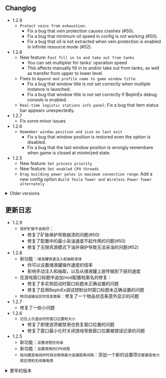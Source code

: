 ## Changlog

* 1.2.9
  + `Protect veins from exhaustion`:
    - Fix a bug that vein protection causes crashes (#50).
    - Fix a bug that minimum oil speed in config is not working (#50).
    - Fix a bug that oil is not extracted when vein protection is enabled in infinite resource mode (#52).
* 1.2.8
  + New feature: `Fast fill in to and take out from tanks`
    - You can set multiplier for tanks' operation speed
    - This affects manually fill in to and/or take out from tanks, as well as transfer from upper to lower level.
  + Fixes to `Append mod profile name to game window title`:
    - Fix a bug that window title is not set correctly when multiple instance is launched.
    - Fix a bug that window title is not set correctly if BepInEx debug console is enabled.
  + `Real-time logistic stations info panel`: Fix a bug that item status bar appears unexpectedly.
* 1.2.7
  + Fix some minor issues
* 1.2.6
  + `Remember window position and size on last exit`
    - Fix a bug that window position is restored even the option is disabled.
    - Fix a bug that the last window position is wrongly remembere when game is closed at minimized state.
* 1.2.5
  + New feature: `Set process priority`
  + New feature: `Set enabled CPU threads`
  + `Drag building power poles in maximum connection range`: Add a new config option `Build Tesla Tower and Wireless Power Tower alternately`

<details>
<summary>Older versions</summary>

* 1.2.4
  + `Sunlight at night`:
    - Fix flickering issue while mecha is sailing.
    - Can configure the light angles now.
  + `Scale up mouse cursor`: Fix known issues.
  + `Buy out techs with their prerequisites`: Fix a bug that warning popup from invalid data.
  + Does not patch `BulletTime`'s speed control now, as `BulletTime` has been updated to support configurable maximum speed.
  + Some minor fixes and tweaks.
* 1.2.3
  + `Real-time logistic stations info panel`: Fix bar length not match with item amount when item amount is more than capacity.
  + `Sunlight at night`: Fix not working.
* 1.2.2
  + `Real-time logistic stations info panel`: Fix text color mismatch sometimes
  + `Logical Frame Rate`: Set default shortcut key to `Ctrl`+`-/+` to avoid conflict with other shortcut keys
* 1.2.1
  + `Off-grid building and stepped rotation`:
    - Fix off-grid building's default shortcut key for belts
    - Fix coordinate display issue
* 1.2.0
  + New feature: `Logical Frame Rate`
    - This will change game running speed, down to 0.1x slower and up to 10x faster.
    - A pair of shortcut keys (`-` and `+`) to change the logical frame rate by -0.5x and +0.5x.
    - Note:
      - High logical frame rate is not guaranteed to be stable, especially when factories are under heavy load.
      - This will not affect some game animations.
      - When set game speed in mod `Auxilaryfunction`, this feature will be disabled.
      - When mod `BulletTime` is installed, this feature will be hidden, but patch `BulletTime`'s speed control, to make its maximum speed 10x.
  + `Off-grid building and stepped rotation`: Due to conflict with shortcut key in new game update, the shortcut key for belts is changed to `Ctrl` by default, and can be set in system options now.
  + `Real-time logistic stations info panel`: Fix a crash issue.
  + `Dyson Sphere "Auto Fast Build"`: Fix possible wrong production records.
  + Codes refactored, for better maintainability.
* 1.1.6
  + New feature: `Scale up mouse cursor`
    - Note: This will enable software cursor mode, which may cause mouse movement lag on heavy load.
  + New feature: `Real-time logistic stations info panel`
    - Note: This function will be hidden if you enabled `Show station info` in mod `Auxilaryfunction`. 
  + Fix an issue that `Dyson Sphere "Auto Fast Build"` does not generate production records for solar sails.
  + Remove use of AssetBundle, move all icons into `Assembly Resources`, for better flexibility.
* 1.1.5
  + New feature: `Logistics Control Panel Improvement`
    - Auto apply filter with item under mouse cursor while opening the panel
    - Quick-set item filter while right-clicking item icons in storage list on the panel
  + New feature: `Dyson Sphere "Auto Fast Build" speed multiplier`
    - Note: this only applies to `Dyson Sphere "Auto Fast Build"` in sandbox mode
  + New feature: `Mod manager profile based save folder`
    - Save files are stored in `Save\&lt;ProfileName&gt;` folder.
    - Will use original save location if matching default profile name.
  + `Quick build and dismantle stacking labs`: works for storages and tanks now
  + `Enable game window resize`: Keep window resizable on applying game options.
  + `Remember window position and size on last exit`: Do not resize window on applying game options if resolution related config entries are not changed.
  + Auto resize panel to fit content, for better support of multilanguages and mods dependent on UX Assist config panel functions.
* 1.1.4
  + Fix `Remove some build conditions`
* 1.1.3
  + UI texts are updated following game settings now
  + Fix hover area for checkboxes in config panel
  + Fix an issue which makes `Convert Peace-Mode saves to Combat-Mode on loading` not working
* 1.1.2
  + `Belt signals for buy out dark fog items automatically`: Always add belt signals to the panel to fix missing belt icons when disabled.
* 1.1.1
  + Fix assetbundle loading issue
* 1.1.0
  + `Stop ejectors when available nodes are all filled up`: Show `No node to fill` on ejector panel when all dyson sphere nodes are filled up.
  + Append mod profile name to game window title, if using mod managers (`Thunderstore Mod Manager` or `r2modman`).
  + New features:
    - `Buy out techs with their prerequisites`: This enables batch buying out techs with their prerequisites. Buy-out button is shown for all locked techs/upgrads.
    - `Belt signals for buy out dark fog items automatically`, while enabled:
      - 6 belt signals are added to the signal panel, which can be used to buy out dark fog items automatically.
      - Generated items are stacked in 4 items.
      - Exchange ratio is following the original game design, aka:
        - 1 Metaverse = 20 Dark Fog Matrices
        - 1 Metaverse = 60 Engery Shards
        - 1 Metaverse = 30 Silicon-based Neurons
        - 1 Metaverse = 30 Negentropy Singularities
        - 1 Metaverse = 30 Matter Recombinators
        - 1 Metaverse = 10 Core Elements
* 1.0.26
  + New features:
    - Restore upgrades of `Sorter Cargo Stacking` on panel
    - Set `Sorter Cargo Stacking` to unresearched state
  + Changes to `Protect veins from exhaustion` configuration:
    - The vein amount is protected at 1000 by default now
    - The maximum vein amount is changed to 10000, and the maximum oil speed is changed to 10.0/s
* 1.0.25
  + Fix an issue that building entites can not be clicked through when `Do not render factory entities (except belts and sorters)` is enabled
* 1.0.24
  + Changes to `Do not render factory entities (except belts and sorters)`
    - Add shortcut key in config panel to toggle this function
    - Can click on both belts and sorters now
  + New feature: `Drag building power poles in maximum connection range`
  + New feature: `Allow overflow for Logistic Stations and Advanced Mining Machines`
    - Allow overflow when trying to insert in-hand items
    - Allow `Enhanced control for logistic storage limits` to exceed tech capacity limits
    - Remove logistic strorage limit check on loading game
* 1.0.23
  + New features:
    - `Do not render factory entities (except belts and sorters)`
      - This also makes players click though factory entities but belts
    - `Open Dark Fog Communicator` anywhere
  + Belts can be built off-grid now, by pressing the shortcut key for `Switch Splitter model`(`Tab` by default)
  + Add a suboption `Auto boost` to `Auto-cruise`
  + `Auto-cruise` does warp when core energy at least 80% now
* 1.0.22
  + Fix a crash issue caused by `Quick build and dismantle stacking labs`
* 1.0.21
  + Fix a bug that stepped rotation is not working in `Off-grid building and stepped rotation`, which is caused by latest game update
  + Fix some issues in `Auto nativation` and `Auto-cruise`, now only boosts when core energy at least 10% and warps when core energy at least 50%
* 1.0.20
  + Fix an infinite-loop issue when `Quick build and dismantle stacking labs` and `No condition build` are both enabled
  + Fix a crash caused by `Re-initialize planet` in combat mode
* 1.0.19
  + New functions:
    - `Quick build and dismantle stacking labs`
    - `Protect veins from exhaustion`
      - By default, the vein amount is protected at 100, and oil speed is protected at 1.0/s, you can set them yourself in config file.
      - When reach the protection value, veins/oils steeps will not be mined/extracted any longer.
      - Close this function to resume mining and pumping, usually when you have enough level on `Veins Utilization`
  + Remove default shortcut key for `Auto-cruise`, to avoid misoperation. Please set it in the system options window manually if needed.
* 1.0.18
  + Fix crash while coursing to a dark-fog hive.
  + Auto-cruise does not bypass dark-fog hives if they are targeted.
* 1.0.17
  + New function: `Auto navigation on sailings`, which is inspired by [CruiseAssist](https://dsp.thunderstore.io/package/tanu/CruiseAssist/) and its extension [AutoPilot](https://dsp.thunderstore.io/package/tanu/AutoPilot/)
    - It keeps Icarus on course to the target planet
    - It will try to bypass any obstacles(planets, stars or dark-fog hives) on the way
    - Furthermore, there is also a shortcut key which can be set in the system options window, which is used to toggle `Auto-cruise` that enables flying to targeted planets fully automatically.
      - Auto-cruise will start when you target a planet on star map
      - It will use warper to fly to the target planet if the planet is too far away, the range can be configured.
      - It will speed down when approaching the target planet, to avoid overshooting
  + Fix a crash caused by `Stop ejectors when available nodes are all filled up` in latest game update
  + `Off-grid building and stepped rotation`: Hide Z coordinate from display if it is zero
* 1.0.16
  + Add CommonAPI to package manifest dependencies(missing in last version)
  + New function: `Hide tips for soil piles changes`
* 1.0.15
  + Move shortcut key settings to system options window, which depends on [CommonAPI](https://dsp.thunderstore.io/package/CommonAPI/CommonAPI)
  + Enable `Hide UI` function(`F11` by default) while on Star Map view
  + New function: `Treat stack items as single in monitor components`
* 1.0.14
  + Fix crash in `Re-initialize planet` again
  + `Off-grid building and stepped rotation`: Add Z coordinate to display, and adjust the precision to 4 decimal after point
* 1.0.13
  + `Off-grid building and stepped rotation`: show building coordinates(relative to grids) on building preview and building info panel now
  + Increase maximum count of Metadata Instantiations to 20000 (from 2000)
  + Increase capacity of player order queue to 128 (from 16)
  + Fix issue caused by game updates
    - `Remove some build conditions`: fixed issue that some conditions are not eliminated
    - `Re-initialize planet`: fixed crash issue
* 1.0.12
  + Fix a bug that ejectors aimed at even-numbered orbits stop working when `Stop ejectors when available nodes are all filled up` is enabled.
* 1.0.11
  + Remove `Better auto-save mechanism` due to conflicts with DSPModSave and some other mods.
* 1.0.10
  + Fix a button display bug
  + Fix a possible crash while `Enhanced control for logistic storage limits` is enabled
* 1.0.9
  + New function: `Better auto-save mechanism`
    - Auto saves are stored in 'Save\AutoSaves' folder, filenames are combined with cluster address and date-time
    - Note: this will sort gamesaves by modified time on save/load window, so you don't have to use [DSP_Save_Game_Sorter] anymore
* 1.0.8
  + New function: `Enhanced control for logistic storage limits`
* 1.0.7
  + Fix a crash issue on choosing language other than English and Chinese
  + Games saved in Peace-Mode after Dark-Fog update can also be loaded as Combat-Mode now.
* 1.0.6
  + Convert old saves to Combat-Mode on loading
* 1.0.5
  + Support game version 0.10.28.20759
  + Sort blueprint structures before saving, to reduce generated blueprint data size a little.
* 1.0.4
  + Add new function: `Off-grid building and stepped rotation`
  + Fix an issue that window position not restored and can not be resized when function is enabled but game is started with different mod profiles.
* 1.0.3
  + Add new function: `Quick build Orbital Collectors`.
  + Add confirmation popup for `Re-intialize planet`, `Quick dismantle all buildings`, `Re-initialize Dyson Spheres` and `Quick dismantle Dyson Shells`.
  + Fix error on `Remove build count and range limit` when building a large amount of belts.
  + Fix an issue that window position not saved correctly when quit game without using in-game menu.
* 1.0.2
  + Redesign config tabs, for clearer layout.
  + Add 2 new options:
    - Enable game window resize.
    - Remember window position and size on last exit.
* 1.0.1
  + Fix config button text and tips while returning to title menu.
  + Fix that error occurs while returning to title menu, with `Stop ejectors when available nodes are all filled up` enabled.
  + Add a patch to fix the bug that warning popup on `Veins Utilization` upgraded to level 8000+.
* 1.0.0
  + Initial release
  + Functions moved from [MechaDronesTweaks](https://dsp.thunderstore.io/package/soarqin/MechaDronesTweaks/) and [CheatEnabler](https://dsp.thunderstore.io/package/soarqin/CheatEnabler/)

</details>

## 更新日志

* 1.2.9
  + `保护矿脉不会耗尽`：
    - 修复了矿脉保护导致崩溃的问题(#50)
    - 修复了配置中的最小采油速度不起作用的问题(#50)
    - 修复了无限资源模式下油井保护导致无法采油的问题(#52)
* 1.2.8
  + 新功能：`储液罐快速注入和抽取液体`
    - 你可以设置储液罐操作速度的倍率
    - 影响手动注入和抽取，以及从储液罐上层传输到下层的速度
  + 在游戏窗口标题中追加mod配置档案名的修复：
    - 修复了多实例启动时窗口标题未正确设置的问题
    - 修复了启用BepInEx调试控制台时窗口标题未正确设置的问题 
  + `物流运输站实时信息面板`：修复了一个物品状态条意外显示的问题
* 1.2.7
  + 修复了一些小问题
* 1.2.6
  + `记住上次退出时的窗口位置和大小`
    - 修复了即使选项被禁用也恢复窗口位置的问题
    - 修复了窗口最小化时关闭游戏导致窗口位置被错误记录的问题
* 1.2.5
  + 新功能：`设置进程优先级`
  + 新功能：`设置使用的CPU线程`
  + `拖动建造电线杆时自动使用最大连接距离间隔`：添加一个新的设置项`交替建造电力感应塔和无线输电塔`

<details>
<summary>更早的版本</summary>

* 1.2.4
  + `夜间日光灯`：
    - 修复了航行时闪烁的问题
    - 现在可以配置入射光线角度了
  + `放大鼠标指针`：修复已知问题
  + `买断科技也同时买断所有前置科技`：修复了数据错误警告弹窗的问题
  + 不再对`BulletTime`的速度控制打补丁，因为`BulletTime`已更新支持可配置最大速度
  + 一些小修复和调整
* 1.2.3
  + `物流运输站实时信息面板`：修复了物品数量超过容量限制时条长度不匹配的问题
  + `夜间日光灯`：修复了不起作用的问题
* 1.2.2
  + `物流运输站实时信息面板`：修复了文本颜色不匹配的问题
  + `逻辑帧倍率`：将默认快捷键设置为`Ctrl`+`-/+`，以避免与其他快捷键冲突
* 1.2.1
  + `脱离网格建造和小角度旋转`：
    - 修复了传送带脱离网格建造的默认快捷键
    - 修复了坐标显示问题
* 1.2.0
  + 新功能：`逻辑帧倍率`
    - 这将改变游戏运行速度，最慢0.1倍，最快10倍
    - 设置了一对快捷键(`-`和`+`)，可以-/+0.5倍改变逻辑帧倍率
    - 注意：
      - 高逻辑帧倍率不能保证稳定性，特别是在工厂负载较重时
      - 这不会影响一些游戏动画
      - 当在`Auxilaryfunction`mod中设置游戏速度时，此功能将被禁用
      - 当安装了`BulletTime`mod时，此功能将被隐藏，但会对`BulletTime`的速度控制打补丁，使其最大速度变为10倍
  + `脱离网格建造和小角度旋转`：由于与新游戏更新中的快捷键冲突，传送带脱离网格建造的快捷键默认更改为`Ctrl`，并且现在可以在系统选项中设置
  + `物流运输站实时信息面板`：修复了一个崩溃问题
  + `戴森球自动快速建造`：修复了可能出现的错误生产记录
  + 代码重构，以获得更好的可维护性
* 1.1.6
  + 新功能：`放大鼠标指针`
    - 注意：这将启用软件指针模式，可能会在CPU负载较重时导致鼠标移动延迟
  + 新功能：`物流运输站实时信息面板`
    - 注意：如果你启用了`Auxilaryfunction`中的`展示物流站信息`，此功能将被隐藏
  + 修复了`戴森球自动快速建造`未生成太阳帆生产记录的问题
  + 移除了AssetBundle的使用，将所有图标移入`Assembly资源`，以获得更好的灵活性
* 1.1.5
  + 新功能：`物流控制面板改进`
    - 打开面板时自动将鼠标指向物品设为筛选条件
    - 在控制面板物流塔列表中右键点击物品图标快速设置为筛选条件
  + 新功能：`戴森球自动快速建造速度倍率`
    - 注意：这仅适用于沙盒模式下的`戴森球自动快速建造`功能
  + 新功能：`基于mod管理器配置档案名的存档文件夹`
    - 存档文件会存储在`Save\&lt;ProfileName&gt;`文件夹中
    - 如果匹配默认配置档案名则使用原始存档位置
  + `快速建造和拆除堆叠研究站`：现在也支持储物仓和储液罐
  + `允许调整游戏窗口大小`：在应用游戏选项时保持窗口可调整大小
  + `记住上次退出时的窗口位置和大小`：如果分辨率相关的配置项未改变，则在应用游戏选项时不调整窗口大小
  + 自动调整面板大小适应内容，以更好地支持多语言和依赖于UX助手配置面板功能的mod
* 1.1.4
  + 修复了`移除部分不影响游戏逻辑的建造条件`
* 1.1.3
  + 界面文本现在完全跟随游戏语言设置改变
  + 修复了配置面板中勾选框的鼠标悬停区域
  + 修复了`加载和平模式存档时将其转换为战斗模式`不起作用的问题
* 1.1.2
  + `用于自动购买黑雾物品的传送带信号`: 总是将传送带信号添加到面板，以修复禁用时传送带图标丢失的问题。
* 1.1.1
  + 修复了资源包加载问题
* 1.1.0
  + `可用节点全部造完时停止弹射`: 当所有戴森球节点都造完时，在弹射器面板上显示`没有可建造节点`
  + 如果使用mod管理器(`Thunderstore Mod Manager`或`r2modman`)启动游戏，在游戏窗口标题中追加mod配置档案名
  + 新功能：
    - `买断科技也同时买断所有前置科技`：可以批量买断科技及其所有前置科技。所有未解锁的科技/升级都会显示买断按钮。
    - `用于自动购买黑雾物品的传送带信号`，启用时：
      - 在信号面板上添加了6个传送带信号，可以用于自动购买黑雾道具。
      - 生成的物品堆叠数为4。
      - 兑换比率遵循原始游戏设计，即：
        - 1个元宇宙 = 20个黑雾矩阵
        - 1个元宇宙 = 60个能量碎片
        - 1个元宇宙 = 30个硅基神经元
        - 1个元宇宙 = 30个负熵奇点
        - 1个元宇宙 = 30个物质重组器
        - 1个元宇宙 = 10个核心素
* 1.0.26
  + 新功能：
    - 在升级面板上恢复`分拣器货物堆叠`的升级
    - 将`分拣器货物堆叠`设为未研究状态
  + `保护矿脉不会耗尽`配置的改动：
    - 现在默认矿脉数量保护在1000
    - 最大矿脉数量改为10000，最大采油速度改为10.0/s
* 1.0.25
  + 修复了`不渲染工厂建筑实体(除了传送带和分拣器)`启用时无法点穿工厂实体的问题
* 1.0.24
  + `不渲染工厂建筑实体(除了传送带和分拣器)`的改动
    - 在配置面板中添加了一个快捷键来切换此功能
    - 现在也可以点击到分拣器了
  + 新功能：`拖动建造电线杆时自动使用最大连接距离间隔`
  + 新功能：`允许物流塔和大型采矿机物品溢出`
    - 当尝试塞入手中物品时允许溢出
    - 允许`物流塔存储数量限制控制改进`超过科技容量限制
    - 在加载游戏时移除物流塔容量限制检查
* 1.0.23
  + 新功能：
    - `不渲染工厂建筑实体(除了传送带和分拣器)`
      - 这使得玩家可以点穿工厂实体直接点到传送带
    - 在任意位置`打开黑雾通讯器`
  + 传送带现在可以脱离网格建造了，通过按住`切换分流器样式`的快捷键(默认`Tab`)
  + 为`自动巡航`添加一个子选项`自动加速`
  + `自动巡航`现在在核心能量至少80%时才加速
* 1.0.22
  + 修复了`快速建造和拆除堆叠研究站`导致的崩溃问题
* 1.0.21
  + 修复了`脱离网格建造和小角度旋转`在最新游戏更新后无法小角度旋转的问题
  + 修复了`航行时自动导航`和`自动巡航`的一些问题。现在只有能量至少10%时才加速，能量至少50%时才启动曲速
* 1.0.20
  + 修复了`快速建造和拆除堆叠研究站`和`无条件建造`同时启用时可能导致的逻辑死循环问题
  + 修复了在战斗模式下`初始化本行星`导致的崩溃问题
* 1.0.19
  + 新功能：
    - `快速建造和拆除堆叠研究站`
    - `保护矿脉不会耗尽`
      - 默认矿脉数量保护于剩余100，采油速保护于速度1.0/s，你可以在配置文件中自行设置。
      - 当达到保护值时，矿脉和油井将不再被开采。
      - 关闭此功能以恢复开采，一般是当你在`矿物利用`上有足够的等级时。
  + 移除了`自动巡航`的默认快捷键，以避免误操作。如有需要请手动在系统选项窗口中设置。
* 1.0.18
  + 修复了以黑雾巢穴为目标时导致崩溃的问题
  + 当黑雾巢穴是目标时，自动导航不会绕过它
* 1.0.17
  + 新功能：`航行时自动导航`，想法来自[CruiseAssist](https://dsp.thunderstore.io/package/tanu/CruiseAssist/)及其扩展[AutoPilot](https://dsp.thunderstore.io/package/tanu/AutoPilot/)
    - 它会保持伊卡洛斯飞向目标星球
    - 它会尝试绕过途中的任何障碍物(行星、恒星或黑雾巢穴)
    - 此外，还有一个快捷键可以在系统选项窗口中设置，用于切换`自动巡航`，实现完全自动化的飞行至目标星球。
      - 当你选择目标星球后，自动巡航就会开始
      - 如果目标星球距离过远会自动使用曲速(超过5AU)，你可以在面板上更改这个值。
      - 它会在接近目标星球时减速，以避免发生越过目标的情况
  + 修复了最新游戏更新后`当可用节点全部造完时停止弹射`引起崩溃问题
  + `脱离网格建造和小角度旋转`：如果Z坐标为零则从显示中隐藏
* 1.0.16
  + 添加了对CommonAPI的包依赖(上个版本忘记加了)
  + 新功能：`隐藏沙土数量变动的提示`
* 1.0.15
  + 将快捷键设置移动到系统选项窗口，依赖于[CommonAPI](https://dsp.thunderstore.io/package/CommonAPI/CommonAPI)
  + 在星图视图中启用`隐藏UI`功能(默认按键为`F11`)
  + 新功能：`在流速计中将堆叠物品视为单个物品`
* 1.0.14
  + 再次尝试修复`初始化本行星`导致的崩溃问题
  + `脱离网格建造和小角度旋转`：现在显示建筑Z坐标，并将精度调整为小数点后4位
* 1.0.13
  + `脱离网格建造和小角度旋转`：现在在建造预览和建筑信息面板上显示建筑坐标(相对于网格)
  + 将元数据提取的最大数量增加到20000(原来为2000)
  + 将玩家指令队列的容量增加到128(原来为16)
  + 修复了游戏更新导致的问题
    - `移除部分不影响游戏逻辑的建造条件`：修复了一些条件未被移除的问题
    - `初始化本行星`：修复了崩溃问题
* 1.0.12
  + 修复了当`当可用节点全部造完时停止弹射`选项启用时，瞄准偶数轨道的弹射器停止工作的bug
* 1.0.11
  + 移除`更好的自动保存机制`，因为与DSPModSave和其他一些mod冲突
* 1.0.10
  + 修复了一个按钮显示错误
  + 修复了`物流塔存储数量限制控制改进`启用时可能导致的崩溃问题
* 1.0.9
  + 新功能：`更好的自动保存机制`
    - 自动存档会以星区地址和日期时间组合为文件名存储在'Save\AutoSaves'文件夹中
    - 注意：此功能会在保存/读取菜单按最后修改时间对存档进行排序，因此你不再需要[DSP_Save_Game_Sorter]了
* 1.0.8
  + 新功能：`物流塔存储数量限制控制改进`
* 1.0.7
  + 修复了选择英文和中文以外的语言时的崩溃问题
  + 黑雾更新后使用和平模式保存的存档现在也可以转换为战斗模式了
* 1.0.6
  + 在加载旧存档时将其转换为战斗模式
* 1.0.5
  + 支持游戏版本0.10.28.20759
  + 保存蓝图前对建筑进行排序，以减少生成的蓝图数据大小
* 1.0.4
  + 添加了新功能：`脱离网格建造和小角度旋转`
  + 修复了当功能启用但游戏使用不同的mod配置文件启动时窗口位置无法正确恢复和不可拖动改变大小的问题
* 1.0.3
  + 添加了新功能：`快速建造轨道采集器`
  + 为`初始化行星`，`快速拆除所有建筑`，`初始化戴森球`和`快速拆除戴森壳`添加了确认弹窗
  + 修复了`移除建造数量和范围限制`在建造大量传送带时可能导致的错误
  + 修复了在不使用游戏内菜单退出游戏时窗口位置无法正确保存的问题
* 1.0.2
  + 重新设计了配置面板，使布局更清晰
  + 添加了两个新选项：
    - 可调整游戏窗口大小(可最大化和拖动边框)
    - 记住上次退出时的窗口位置和大小
* 1.0.1
  + 修复了返回标题界面后设置按钮文本和提示信息不正确的问题
  + 修复了`当可用节点全部造完时停止弹射`选项启用时返回标题界面可能导致崩溃的问题
  + 添加了一个补丁，修复了`矿物利用`升级到8000级以上时弹出警告的bug
* 1.0.0
  + 初始版本
  + 从[MechaDronesTweaks](https://dsp.thunderstore.io/package/soarqin/MechaDronesTweaks/)和[CheatEnabler](https://dsp.thunderstore.io/package/soarqin/CheatEnabler/)移动了部分功能过来

</details>
